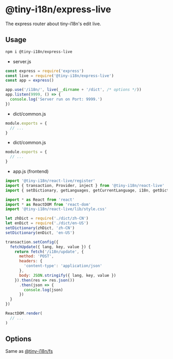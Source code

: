 # @tiny-i18n/express-live

The express router about tiny-i18n's edit live.

## Usage

```bash
npm i @tiny-i18n/express-live
```

- server.js

```javascript
const express = require('express')
const live = require('@tiny-i18n/express-live')
const app = express()

app.use('/i18n/', live(__dirname + '/dict', /* options */))
app.listen(9999, () => {
  console.log('Server run on Port: 9999.')
})
```

- dict/common.js

```javascript
module.exports = {
  // ...
}
```

- dict/common.js

```javascript
module.exports = {
  // ...
}
```


- app.js (frontend)

```javascript
import '@tiny-i18n/react-live/register'
import { transaction, Provider, inject } from '@tiny-i18n/react-live'
import { setDictionary, getLanguages, getCurrentLanguage, i18n, getDictionary } from 'tiny-i18n'

import * as React from 'react'
import * as ReactDOM from 'react-dom'
import '@tiny-i18n/react-live/lib/style.css'

let zhDict = require('./dict/zh-CN')
let enDict = require('./dict/en-US')
setDictionary(zhDict, 'zh-CN')
setDictionary(enDict, 'en-US')

transaction.setConfig({
  fetchUpdate({ lang, key, value }) {
    return fetch('/i18n/update', {
      method: 'POST',
      headers: {
        'content-type': 'application/json'
      },
      body: JSON.stringify({ lang, key, value })
    }).then(res => res.json())
      .then(json => {
        console.log(json)
      })
  }
})

ReactDOM.render(
  // ...
)
```

## Options

Same as [@tiny-i18n/fs](../fs)

